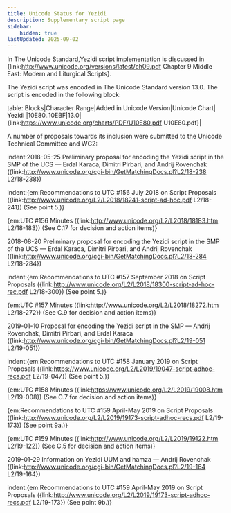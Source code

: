 ```yaml
---
title: Unicode Status for Yezidi
description: Supplementary script page
sidebar:
    hidden: true
lastUpdated: 2025-09-02
---
```


In The Unicode Standard,Yezidi script implementation is discussed in {link:http://www.unicode.org/versions/latest/ch09.pdf Chapter 9 Middle East: Modern and Liturgical Scripts}.

[comment]: # (end of intro)

[comment]: # (start of blocks)

The Yezidi script was encoded in The Unicode Standard version 13.0. The script is encoded in the following block:

table:
Blocks|Character Range|Added in Unicode Version|Unicode Chart|
Yezidi |10E80..10EBF|13.0|{link:https://www.unicode.org/charts/PDF/U10E80.pdf U10E80.pdf}|

[comment]: # (end of blocks)

[comment]: # (start of chars)



[comment]: # (end of chars)

[comment]: # (start of rest)

A number of proposals towards its inclusion were submitted to the Unicode Technical Committee and WG2:

indent:2018-05-25 Preliminary proposal for encoding the Yezidi script in the SMP of the UCS — Erdal Karaca, Dimitri Pirbari, and Andrij Rovenchak 	({link:http://www.unicode.org/cgi-bin/GetMatchingDocs.pl?L2/18-238 L2/18-238})

indent:{em:Recommendations to UTC #156 July 2018 on Script Proposals ({link:http://www.unicode.org/L2/L2018/18241-script-ad-hoc.pdf L2/18-241}) (See point 5.)}

{em:UTC #156 Minutes ({link:http://www.unicode.org/L2/L2018/18183.htm L2/18-183}) (See C.17 for decision and action items)}


2018-08-20 Preliminary proposal for encoding the Yezidi script in the SMP of the UCS — Erdal Karaca, Dimitri Pirbari, and Andrij Rovenchak 	({link:http://www.unicode.org/cgi-bin/GetMatchingDocs.pl?L2/18-284 L2/18-284})

indent:{em:Recommendations to UTC #157 September 2018 on Script Proposals ({link:http://www.unicode.org/L2/L2018/18300-script-ad-hoc-rec.pdf L2/18-300}) (See point 5.)}

{em:UTC #157 Minutes ({link:http://www.unicode.org/L2/L2018/18272.htm L2/18-272}) (See C.9 for decision and action items)}


2019-01-10 Proposal for encoding the Yezidi script in the SMP — Andrij Rovenchak, Dimitri Pirbari, and Erdal Karaca ({link:http://www.unicode.org/cgi-bin/GetMatchingDocs.pl?L2/19-051 L2/19-051})

indent:{em:Recommendations to UTC #158 January 2019 on Script Proposals ({link:https://www.unicode.org/L2/L2019/19047-script-adhoc-recs.pdf L2/19-047}) (See point 5.)}

{em:UTC #158 Minutes ({link:https://www.unicode.org/L2/L2019/19008.htm L2/19-008}) (See C.7 for decision and action items)}

{em:Recommendations to UTC #159 April-May 2019 on Script Proposals ({link:http://www.unicode.org/L2/L2019/19173-script-adhoc-recs.pdf L2/19-173}) (See point 9a.)}

{em:UTC #159 Minutes ({link:http://www.unicode.org/L2/L2019/19122.htm L2/19-122}) (See C.5 for decision and action items)}


2019-01-29 Information on Yezidi UUM and hamza — Andrij Rovenchak ({link:http://www.unicode.org/cgi-bin/GetMatchingDocs.pl?L2/19-164 L2/19-164})

indent:{em:Recommendations to UTC #159 April-May 2019 on Script Proposals ({link:http://www.unicode.org/L2/L2019/19173-script-adhoc-recs.pdf L2/19-173}) (See point 9b.)}
